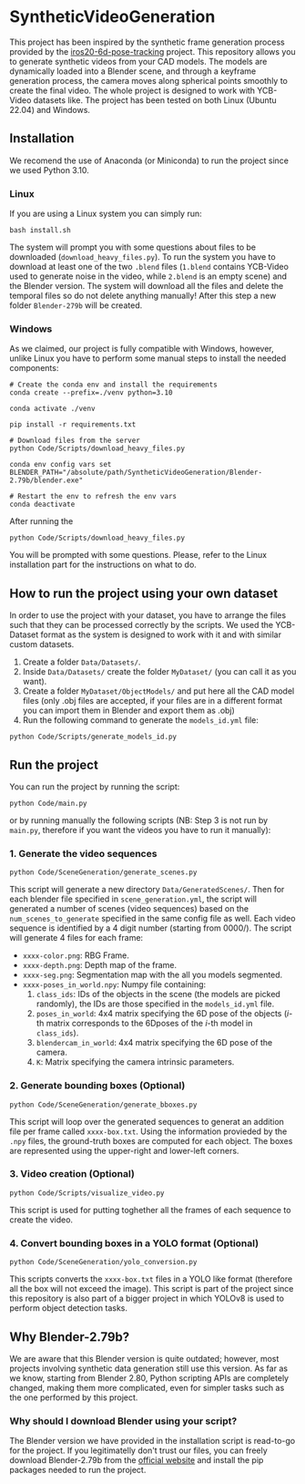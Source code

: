 # SyntheticVideoGeneration
This project has been inspired by the synthetic frame generation process provided by the [iros20-6d-pose-tracking](https://github.com/wenbowen123/iros20-6d-pose-tracking) project. This repository allows you to generate synthetic videos from your CAD models. The models are dynamically loaded into a Blender scene, and through a keyframe generation process, the camera moves along spherical points smoothly to create the final video. The whole project is designed to work with YCB-Video datasets like. The project has been tested on both Linux (Ubuntu 22.04) and Windows.

## Installation
We recomend the use of Anaconda (or Miniconda) to run the project since we used Python 3.10.

### Linux 
If you are using a Linux system you can simply run:
```
bash install.sh
```
The system will prompt you with some questions about files to be downloaded (`download_heavy_files.py`). To run the system you have to download at least one of the two `.blend` files (`1.blend` contains YCB-Video used to generate noise in the video, while `2.blend` is an empty scene) and the Blender version. The system will download all the files and delete the temporal files so do not delete anything manually! After this step a new folder `Blender-279b` will be created.

### Windows
As we claimed, our project is fully compatible with Windows, however, unlike Linux you have to perform some manual steps to install the needed components:

```
# Create the conda env and install the requirements
conda create --prefix=./venv python=3.10

conda activate ./venv

pip install -r requirements.txt

# Download files from the server
python Code/Scripts/download_heavy_files.py 

conda env config vars set BLENDER_PATH="/absolute/path/SyntheticVideoGeneration/Blender-2.79b/blender.exe"

# Restart the env to refresh the env vars
conda deactivate
```
After running the 
```
python Code/Scripts/download_heavy_files.py
```
You will be prompted with some questions. Please, refer to the Linux installation part for the instructions on what to do.

## How to run the project using your own dataset
In order to use the project with your dataset, you have to arrange the files such that they can be processed correctly by the scripts. We used the YCB-Dataset format as the system is designed to work with it and with similar custom datasets. 

1. Create a folder `Data/Datasets/`.
2. Inside `Data/Datasets/` create the folder `MyDataset/` (you can call it as you want).
3. Create a folder `MyDataset/ObjectModels/` and put here all the CAD model files (only .obj files are accepted, if your files are in a different format you can import them in Blender and export them as .obj)
4. Run the following command to generate the `models_id.yml` file:
```
python Code/Scripts/generate_models_id.py
```

## Run the project
You can run the project by running the script:
```
python Code/main.py
```
or by running manually the following scripts (NB: Step 3 is not run by `main.py`, therefore if you want the videos you have to run it manually):

### 1. Generate the video sequences
```
python Code/SceneGeneration/generate_scenes.py
```
This script will generate a new directory `Data/GeneratedScenes/`. Then for each blender file specified in `scene_generation.yml`, the script will generated a number of scenes (video sequences) based on the `num_scenes_to_generate` specified in the same config file as well. Each video sequence is identified by a 4 digit number (starting from 0000/). The script will generate 4 files for each frame:
 - `xxxx-color.png`: RBG Frame.
 - `xxxx-depth.png`: Depth map of the frame.
 - `xxxx-seg.png`: Segmentation map with the all you models segmented.
 - `xxxx-poses_in_world.npy`: Numpy file containing:
    1. `class_ids`: IDs of the objects in the scene (the models are picked randomly), the IDs are those specified in the `models_id.yml` file.
    2. `poses_in_world`: 4x4 matrix specifying the 6D pose of the objects ($i$-th matrix corresponds to the 6Dposes of the $i$-th model in `class_ids`).
    3. `blendercam_in_world`: 4x4 matrix specifying the 6D pose of the camera.
    4. `K`: Matrix specifying the camera intrinsic parameters.

### 2. Generate bounding boxes (Optional)
```
python Code/SceneGeneration/generate_bboxes.py
```
This script will loop over the generated sequences to generat an addition file per frame called `xxxx-box.txt`. Using the information provieded by the `.npy` files, the ground-truth boxes are computed for each object. The boxes are represented using the upper-right and lower-left corners.

### 3. Video creation (Optional)
```
python Code/Scripts/visualize_video.py
```
This script is used for putting toghether all the frames of each sequence to create the video.

### 4. Convert bounding boxes in a YOLO format (Optional)
```
python Code/SceneGeneration/yolo_conversion.py
```
This scripts converts the `xxxx-box.txt` files in a YOLO like format (therefore all the box will not exceed the image). This script is part of the project since this repository is also part of a bigger project in which YOLOv8 is used to perform object detection tasks.

## Why Blender-2.79b?
We are aware that this Blender version is quite outdated; however, most projects involving synthetic data generation still use this version. As far as we know, starting from Blender 2.80, Python scripting APIs are completely changed, making them more complicated, even for simpler tasks such as the one performed by this project.

### Why should I download Blender using your script?
The Blender version we have provided in the installation script is read-to-go for the project. If you legitimatelly don't trust our files, you can freely download Blender-2.79b from the [official website](https://download.blender.org/release/Blender2.79/) and install the pip packages needed to run the project.